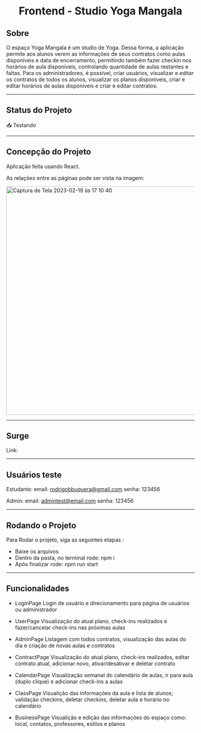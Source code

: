 
<h1 align="center">
     Frontend - Studio Yoga Mangala
</h1>

##  Sobre

O espaço Yoga Mangala é um studio de Yoga. Dessa forma, a aplicação permite aos alunos verem as informações de seus contratos como aulas disponíveis e data de encerramento, permitindo também fazer checkin nos horários de aula disponíveis, controlando quantidade de aulas restantes e faltas. Para os administradores, é possível, criar usuários, visualizar e editar os contratos de todos os alunos, visualizar os planos disponíveis, criar e editar horários de aulas disponíveis e criar e editar contratos.

---
##  Status do Projeto

📥 Testando 

---

## Concepção do Projeto

Aplicação feita usando React. 

As relações entre as páginas pode ser vista na imagem:

<img width="609" alt="Captura de Tela 2023-02-19 às 17 10 40" src="https://user-images.githubusercontent.com/81428197/219972665-e37a4752-f4fa-444d-b37a-cb0ae0358233.png">


---

## Surge
Link: 

---

## Usuários teste
Estudante:
email: rodrigobbuquera@gmail.com
senha: 123456

Admin:
email: admintest@email.com
senha: 123456

---
## Rodando o Projeto


Para Rodar o projeto, siga as seguintes etapas :

- Baixe os arquivos
- Dentro da pasta, no terminal rode: npm i
- Após finalizar rode: npm run start

---

## Funcionalidades

- LoginPage
     Login de usuário e direcionamento para página de usuários ou administrador 

 
- UserPage
     Visualização do atual plano, check-ins realizados e fazer/cancelar check-ins nas próximas aulas

- AdminPage
     Listagem com todos contratos, visualização das aulas do dia e criação de novas aulas e contratos

- ContractPage
    Visualização do atual plano, check-ins realizados, editar contrato atual, adicionar novo, ativar/desativar e deletar contrato 

- CalendarPage
     Visualização semanal do calendário de aulas, ir para aula (duplo clique) e adicionar check-ins a aulas 

- ClassPage
     Visualição das informações da aula e lista de alunos; validação checkins, deletar checkins, deletar aula e horário no calendário 

- BusinessPage
     Visualição e edição das informações do espaço como: local, contatos, professores, estilos e planos


